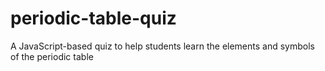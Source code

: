 # periodic-table-quiz
A JavaScript-based quiz to help students learn the elements and symbols of the periodic table
